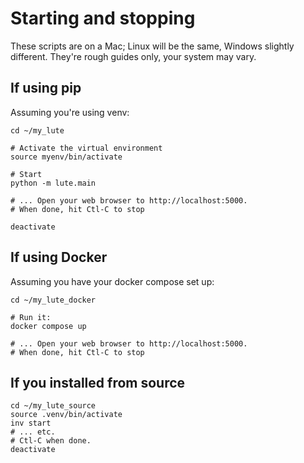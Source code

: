 # Starting and stopping

These scripts are on a Mac; Linux will be the same, Windows slightly different.  They're rough guides only, your system may vary.

## If using pip

Assuming you're using venv:

```
cd ~/my_lute

# Activate the virtual environment
source myenv/bin/activate

# Start
python -m lute.main

# ... Open your web browser to http://localhost:5000.
# When done, hit Ctl-C to stop

deactivate
```

## If using Docker

Assuming you have your docker compose set up:

```
cd ~/my_lute_docker

# Run it:
docker compose up

# ... Open your web browser to http://localhost:5000.
# When done, hit Ctl-C to stop
```

## If you installed from source

```
cd ~/my_lute_source
source .venv/bin/activate
inv start
# ... etc.
# Ctl-C when done.
deactivate
```
